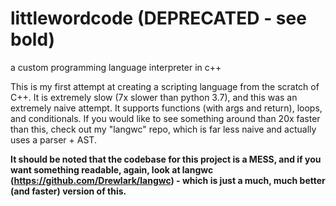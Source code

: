 # littlewordcode (DEPRECATED - see bold)
a custom programming language interpreter in c++

This is my first attempt at creating a scripting language from the scratch of C++. It is extremely slow (7x slower than python 3.7), and this was an extremely naive attempt. It supports functions (with args and return), loops, and conditionals. If you would like to see something around than 20x faster than this, check out my "langwc" repo, which is far less naive and actually uses a parser + AST.

**It should be noted that the codebase for this project is a MESS, and if you want something readable, again, look at langwc (https://github.com/Drewlark/langwc) - which is just a much, much better (and faster) version of this.**
